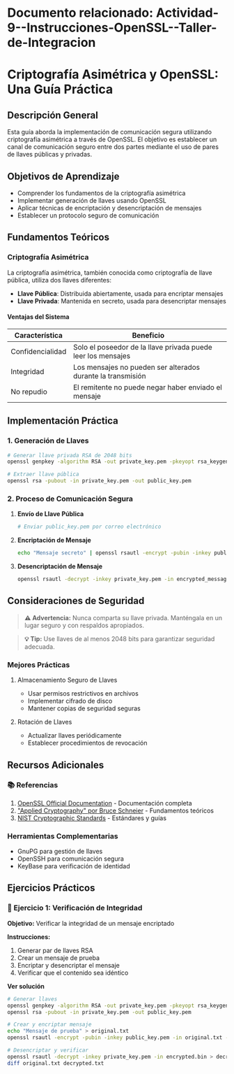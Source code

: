 # Documento relacionado: Actividad-9--Instrucciones-OpenSSL--Taller-de-Integracion

# Criptografía Asimétrica y OpenSSL: Una Guía Práctica

## Descripción General

Esta guía aborda la implementación de comunicación segura utilizando criptografía asimétrica a través de OpenSSL. El objetivo es establecer un canal de comunicación seguro entre dos partes mediante el uso de pares de llaves públicas y privadas.

## Objetivos de Aprendizaje

- Comprender los fundamentos de la criptografía asimétrica
- Implementar generación de llaves usando OpenSSL
- Aplicar técnicas de encriptación y desencriptación de mensajes
- Establecer un protocolo seguro de comunicación

## Fundamentos Teóricos

### Criptografía Asimétrica

La criptografía asimétrica, también conocida como criptografía de llave pública, utiliza dos llaves diferentes:

- **Llave Pública**: Distribuida abiertamente, usada para encriptar mensajes
- **Llave Privada**: Mantenida en secreto, usada para desencriptar mensajes

#### Ventajas del Sistema

| Característica   | Beneficio                                                    |
| ---------------- | ------------------------------------------------------------ |
| Confidencialidad | Solo el poseedor de la llave privada puede leer los mensajes |
| Integridad       | Los mensajes no pueden ser alterados durante la transmisión  |
| No repudio       | El remitente no puede negar haber enviado el mensaje         |

## Implementación Práctica

### 1. Generación de Llaves

```bash
# Generar llave privada RSA de 2048 bits
openssl genpkey -algorithm RSA -out private_key.pem -pkeyopt rsa_keygen_bits:2048

# Extraer llave pública
openssl rsa -pubout -in private_key.pem -out public_key.pem
```

### 2. Proceso de Comunicación Segura

1. **Envío de Llave Pública**

   ```bash
   # Enviar public_key.pem por correo electrónico
   ```

2. **Encriptación de Mensaje**

   ```bash
   echo "Mensaje secreto" | openssl rsautl -encrypt -pubin -inkey public_key.pem -out encrypted_message.bin
   ```

3. **Desencriptación de Mensaje**

   ```bash
   openssl rsautl -decrypt -inkey private_key.pem -in encrypted_message.bin
   ```

## Consideraciones de Seguridad

> **⚠️ Advertencia:** Nunca comparta su llave privada. Manténgala en un lugar seguro y con respaldos apropiados.

> **💡 Tip:** Use llaves de al menos 2048 bits para garantizar seguridad adecuada.

### Mejores Prácticas

1. Almacenamiento Seguro de Llaves

   - Usar permisos restrictivos en archivos
   - Implementar cifrado de disco
   - Mantener copias de seguridad seguras

2. Rotación de Llaves
   - Actualizar llaves periódicamente
   - Establecer procedimientos de revocación

## Recursos Adicionales

### 📚 Referencias

1. [OpenSSL Official Documentation](https://www.openssl.org/docs/) - Documentación completa
2. ["Applied Cryptography" por Bruce Schneier](https://www.schneier.com/books/applied-cryptography/) - Fundamentos teóricos
3. [NIST Cryptographic Standards](https://csrc.nist.gov/projects/cryptographic-standards-and-guidelines) - Estándares y guías

### Herramientas Complementarias

- GnuPG para gestión de llaves
- OpenSSH para comunicación segura
- KeyBase para verificación de identidad

## Ejercicios Prácticos

### 📝 Ejercicio 1: Verificación de Integridad

**Objetivo:** Verificar la integridad de un mensaje encriptado

**Instrucciones:**

1. Generar par de llaves RSA
2. Crear un mensaje de prueba
3. Encriptar y desencriptar el mensaje
4. Verificar que el contenido sea idéntico

**Ver solución**

```bash
# Generar llaves
openssl genpkey -algorithm RSA -out private_key.pem -pkeyopt rsa_keygen_bits:2048
openssl rsa -pubout -in private_key.pem -out public_key.pem

# Crear y encriptar mensaje
echo "Mensaje de prueba" > original.txt
openssl rsautl -encrypt -pubin -inkey public_key.pem -in original.txt -out encrypted.bin

# Desencriptar y verificar
openssl rsautl -decrypt -inkey private_key.pem -in encrypted.bin > decrypted.txt
diff original.txt decrypted.txt
```
